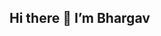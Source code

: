 ## Hi there 👋 I’m Bhargav

<!--
**bagu2005/bagu2005** is a ✨ _special_ ✨ repository because its `README.md` (this file) appears on your GitHub profile.

Here are some ideas to get you started:

💻 Computer Engineering undergraduate at Nanyang Technological University (Class of 2029)
🌟 Exploring software development, automation, and electronics projects
🛠️ Hands-on experience through freelancing (Upwork) and personal projects like building apps and automation workflows
🤝 Team experience in robotics projects such as an underwater submersible designed for repair and inspection tasks
⚡ Passionate about learning, creating, and building solutions where hardware meets software

🚀 Tech Stack

Programming Languages:
Python | Java | C | SQL

Python Libraries & Tools:
Tkinter | Pandas | NumPy | Matplotlib

Web Development:
HTML | CSS | JavaScript (basic)

Databases:
MySQL | SQLite

Tools & Platforms:
Git | VS Code | Jupyter Notebook | Notion | Make.com

Areas of Interest:
Software Development | Automation | Electronics Projects

Soft Skills:
Problem-solving | Adaptability | Creativity | Collaboration

📌 Highlights

👨‍💻 Built Gym-ify, a fitness app for managing trainee schedules and progress tracking

🌊 Contributed to a team robotics project developing a small-scale underwater submersible for task automation

🤝 Freelanced on Upwork, creating flowcharts, API workflows, and automation solutions for clients

🎾 Active in tennis and volunteer initiatives, including teaching underprivileged children and supporting NKF during COVID-19

